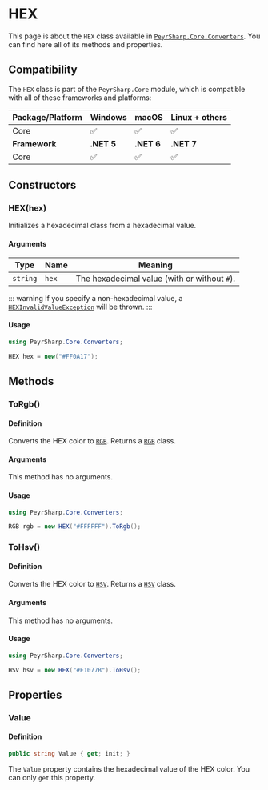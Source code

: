 # HEX
This page is about the `HEX` class available in [`PeyrSharp.Core.Converters`](/core/converters.md).
You can find here all of its methods and properties.

## Compatibility

The `HEX` class is part of the `PeyrSharp.Core` module, which is compatible with all of these frameworks and platforms:

| Package/Platform 	| Windows 	| macOS 	| Linux + others 	|
|------------------	|---------	|-------	|----------------	|
| Core            	| ✅       	| ✅     	| ✅              	|
| **Framework**         | **.NET 5** | **.NET 6**  | **.NET 7** |
| Core            	| ✅       	| ✅     	| ✅              	|

## Constructors
### HEX(hex)
Initializes a hexadecimal class from a hexadecimal value.

#### Arguments

| Type    	| Name    	| Meaning        	|
|---------	|---------	|----------------	|
| `string` 	| `hex` 	| The hexadecimal value (with or without `#`). 	|

::: warning
If you specify a non-hexadecimal value, a [`HEXInvalidValueException`](/exceptions.md#hexinvalidvalueexception) will be thrown.
:::

#### Usage

~~~ c#
using PeyrSharp.Core.Converters;

HEX hex = new("#FF0A17");
~~~

## Methods
### ToRgb()
#### Definition
Converts the HEX color to [`RGB`](/core/converters/colors/rgb.md). Returns a [`RGB`](/core/converters/colors/rgb.md) class.

#### Arguments
This method has no arguments.

#### Usage

~~~ c#
using PeyrSharp.Core.Converters;

RGB rgb = new HEX("#FFFFFF").ToRgb();
~~~

### ToHsv()
#### Definition
Converts the HEX color to [`HSV`](/core/converters/colors/hsv.md). Returns a [`HSV`](/core/converters/colors/hsv.md) class.

#### Arguments
This method has no arguments.

#### Usage

~~~ c#
using PeyrSharp.Core.Converters;

HSV hsv = new HEX("#E1077B").ToHsv();
~~~

## Properties
### Value
#### Definition

~~~ c#
public string Value { get; init; }
~~~
The `Value` property contains the hexadecimal value of the HEX color. You can only `get` this property.